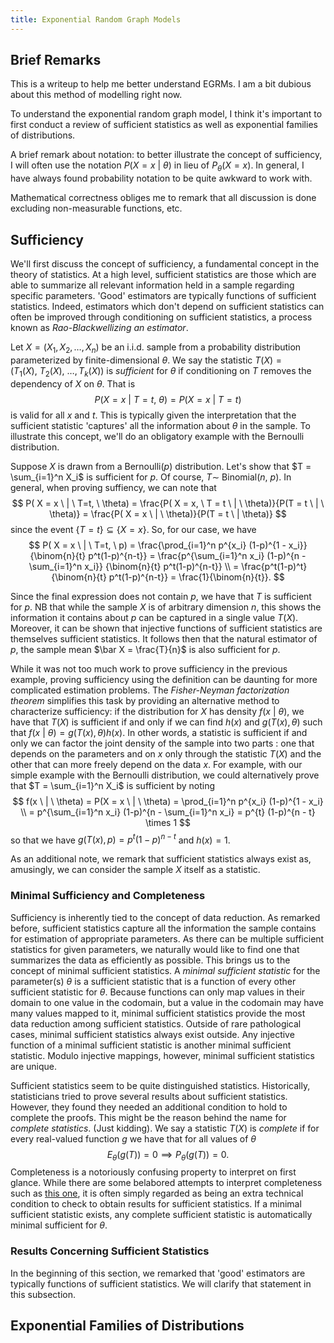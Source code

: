 ```yaml
---
title: Exponential Random Graph Models
---
```


## Brief Remarks

This is a writeup to help me better understand EGRMs. I am a bit dubious about
this method of modelling right now.

To understand the exponential random graph model, I think it's important to
first conduct a review of sufficient statistics as well as exponential families
of distributions.

A brief remark about notation: to better illustrate the concept of sufficiency,
I will often use the notation $P(X = x \ | \ \theta)$ in lieu of $P_{\theta} (X =
x)$. In general, I have always found probability notation to be quite awkward to
work with.

Mathematical correctness obliges me to remark that all discussion is done
excluding non-measurable functions, etc.

## Sufficiency

We'll first discuss the concept of sufficiency, a fundamental concept in the
theory of statistics. At a high level, sufficient statistics are those which are
able to summarize all relevant information  held in a sample regarding specific
parameters. 'Good' estimators are typically functions of sufficient statistics.
Indeed, estimators which don't depend on sufficient statistics can often be
improved through conditioning on sufficient statistics, a process known as
*Rao-Blackwellizing an estimator*.

Let $X  = (X_1, X_2, \ldots, X_n)$ be an i.i.d. sample from a probability
distribution parameterized by finite-dimensional $\theta$. We say the statistic
$T( X ) = \big (T_1 (X), \ T_2 (X), \ \ldots, T_k (X) \big )$ is *sufficient*
for $\theta$ if conditioning on $T$ removes the dependency of $X$ on $\theta$.
That is
$$
P( X =  x \ | \ T = t, \ \theta)
= P( X = x \ | \ T = t)
$$
is valid for all $x$ and $t$. This is typically given the interpretation that
the sufficient statistic 'captures' all the information about $\theta$ in the
sample. To illustrate this concept, we'll do an obligatory example with the
Bernoulli distribution.

Suppose $X$ is drawn from a Bernoulli($p$) distribution. Let's show
that $T = \sum_{i=1}^n X_i$ is sufficient for $p$. Of course, $T \sim$
Binomial($n, \ p$). In general, when proving suffiency, we can note that
$$
P( X =  x \ | \ T=t, \ \theta)
= \frac{P( X =  x, \ T = t \ | \ \theta)}{P(T = t \ | \ \theta)}
= \frac{P( X =  x \ | \ \theta)}{P(T = t \ | \theta)}
$$
since the event $\{T = t\} \subseteq \{X = x\}$. So, for our case, we have
$$
P( X =  x \ | \ T=t, \ p)
= \frac{\prod_{i=1}^n p^{x_i} (1-p)^{1 - x_i}}{\binom{n}{t} p^t(1-p)^{n-t}}
= \frac{p^{\sum_{i=1}^n x_i} (1-p)^{n - \sum_{i=1}^n x_i}} {\binom{n}{t} p^t(1-p)^{n-t}}
\\
= \frac{p^t(1-p)^t}{\binom{n}{t} p^t(1-p)^{n-t}}
= \frac{1}{\binom{n}{t}}.
$$

Since the final expression does not contain $p$, we have that $T$ is sufficient
for $p$. NB that while the sample $X$ is of arbitrary dimension $n$, this shows
the information it contains about $p$ can be captured in a single value $T(X)$.
Moreover, it can be shown that injective functions of sufficient statistics are
themselves sufficient statistics. It follows then that the natural estimator of
$p$, the sample mean $\bar X = \frac{T}{n}$ is also sufficient for $p$.

While it was not too much work to prove sufficiency in the previous example,
proving sufficiency using the definition can be daunting for more complicated
estimation problems. The *Fisher-Neyman factorization theorem* simplifies this
task by providing an alternative method to characterize sufficiency: if the
distribution for $X$ has density $f(x \ | \ \theta)$, we have that $T(X)$ is
sufficient if and only if we can find $h(x)$ and $g(T(x), \theta)$ such that
$f(x \ | \ \theta) = g(T(x), \theta) h(x)$. In other words, a statistic is
sufficient if and only we can factor the joint density of the sample into two
parts : one that depends on the parameters and on $x$ only through the statistic
$T(X)$ and the other that can more freely depend on the data $x$. For example,
with our simple example with the Bernoulli distribution, we could alternatively
prove that $T = \sum_{i=1}^n X_i$ is sufficient by noting
$$
f(x \ | \ \theta) = P(X = x \ | \ \theta)
= \prod_{i=1}^n p^{x_i} (1-p)^{1 - x_i}
\\
= p^{\sum_{i=1}^n x_i} (1-p)^{n - \sum_{i=1}^n x_i}
= p^{t} (1-p)^{n - t} \times 1
$$
so that we have $g(T(x), p) = p^{t} (1-p)^{n - t}$ and $h(x) = 1$.

As an additional note, we remark that sufficient statistics always exist as,
amusingly, we can consider the sample $X$ itself as a statistic.

### Minimal Sufficiency and Completeness

Sufficiency is inherently tied to the concept of data reduction. As remarked
before, sufficient statistics capture all the information the sample contains
for estimation of appropriate parameters. As there can be multiple sufficient
statistics for given parameters, we naturally would like to find one that
summarizes the data as efficiently as possible. This brings us to the concept
of minimal sufficient statistics. A *minimal sufficient statistic* for the
parameter(s) $\theta$ is a sufficient statistic that is a function of every
other sufficient statistic for $\theta$. Because functions can only map values
in their domain to one value in the codomain, but a value in the codomain may
have many values mapped to it, minimal sufficient statistics provide the most
data reduction among sufficient statistics. Outside of rare pathological cases,
minimal sufficient statistics always exist outside. Any injective function of a
minimal sufficient statistic is another minimal sufficient statistic. Modulo
injective mappings, however, minimal sufficient statistics are unique.

Sufficient statistics seem to be quite distinguished statistics. Historically,
statisticians tried to prove several results about sufficient statistics.
However, they found they needed an additional condition to hold to complete the
proofs. This might be the reason behind the name for *complete statistics*.
(Just kidding). We say a statistic $T(X)$ is *complete* if for every real-valued function $g$ we have that for all values of $\theta$
$$
E_\theta(g(T)) = 0 \implies P_\theta (g(T)) = 0.
$$
Completeness is a notoriously confusing property to interpret on first glance.
While there are some belabored attempts to interpret completeness such as [this one](http://www2.math.ou.edu/~cremling/teaching/lecturenotes/stat/ln5.pdf),
it is often simply regarded as being an extra technical condition to check to
obtain results for sufficient statistics. If a minimal sufficient statistic
exists, any complete sufficient statistic is automatically minimal sufficient
for $\theta$.

### Results Concerning Sufficient Statistics

In the beginning of this section, we remarked that 'good' estimators are
typically functions of sufficient statistics. We will clarify that statement
in this subsection.


## Exponential Families of Distributions
